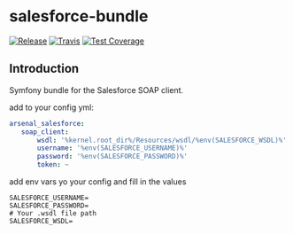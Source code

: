 # salesforce-bundle

[![Release](https://img.shields.io/github/v/release/php-arsenal/salesforce-bundle)](https://github.com/php-arsenal/salesforce-bundle/releases)
[![Travis](https://img.shields.io/travis/php-arsenal/salesforce-bundle)](https://travis-ci.org/php-arsenal/salesforce-bundle)
[![Test Coverage](https://img.shields.io/codeclimate/coverage/php-arsenal/salesforce-bundle)](https://codeclimate.com/github/php-arsenal/salesforce-bundle)

## Introduction

Symfony bundle for the Salesforce SOAP client.

add to your config yml:

```yaml
arsenal_salesforce:
   soap_client:
       wsdl: '%kernel.root_dir%/Resources/wsdl/%env(SALESFORCE_WSDL)%'
       username: '%env(SALESFORCE_USERNAME)%'
       password: '%env(SALESFORCE_PASSWORD)%'
       token: ~
```

add env vars yo your config and fill in the values
```
SALESFORCE_USERNAME=
SALESFORCE_PASSWORD=
# Your .wsdl file path
SALESFORCE_WSDL=
```

